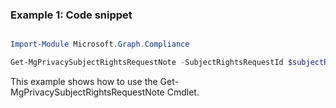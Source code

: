 ### Example 1: Code snippet

```powershell

Import-Module Microsoft.Graph.Compliance

Get-MgPrivacySubjectRightsRequestNote -SubjectRightsRequestId $subjectRightsRequestId

```
This example shows how to use the Get-MgPrivacySubjectRightsRequestNote Cmdlet.

